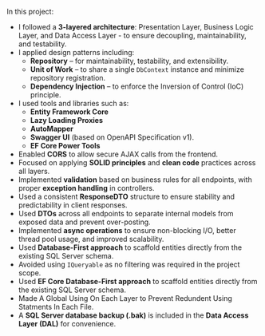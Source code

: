 In this project:

- I followed a **3-layered architecture**: Presentation Layer, Business Logic Layer, and Data Access Layer - to ensure decoupling, maintainability, and testability.
- I applied design patterns including:
  - **Repository** – for maintainability, testability, and extensibility.
  - **Unit of Work** – to share a single `DbContext` instance and minimize repository registration.
  - **Dependency Injection** – to enforce the Inversion of Control (IoC) principle.
- I used tools and libraries such as:
  - **Entity Framework Core**
  - **Lazy Loading Proxies**
  - **AutoMapper**
  - **Swagger UI** (based on OpenAPI Specification v1).
  - **EF Core Power Tools**
- Enabled **CORS** to allow secure AJAX calls from the frontend.
- Focused on applying **SOLID principles** and **clean code** practices across all layers.
- Implemented **validation** based on business rules for all endpoints, with proper **exception handling** in controllers.
- Used a consistent **ResponseDTO** structure to ensure stability and predictability in client responses.
- Used **DTOs** across all endpoints to separate internal models from exposed data and prevent over-posting.
- Implemented **async operations** to ensure non-blocking I/O, better thread pool usage, and improved scalability.
- Used **Database-First approach** to scaffold entities directly from the existing SQL Server schema.
- Avoided using `IQueryable` as no filtering was required in the project scope.
- Used **EF Core Database-First approach** to scaffold entities directly from the existing SQL Server schema.
- Made A Global Using On Each Layer to Prevent Redundent Using Statments In Each File.
- A **SQL Server database backup (.bak)** is included in the **Data Access Layer (DAL)** for convenience.
